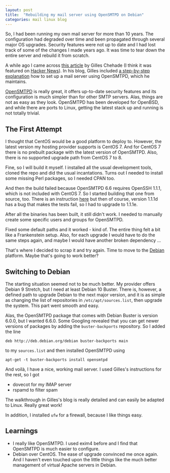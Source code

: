 ```yaml
---
layout: post
title:  "Rebuilding my mail server using OpenSMTPD on Debian"
categories: mail linux blog
---
```

So, I had been running my own mail server for more than 10 years. The
configuration had degraded over time and been propagated through several
major OS upgrades. Security features were not up to date and I had lost
track of some of the changes I made years ago. It was time to tear down
the entire server and rebuild it from scratch.

A while ago I came across [this article](https://poolp.org/posts/2019-08-30/you-should-not-run-your-mail-server-because-mail-is-hard/) by Gilles Chehade (I think it was featured on [Hacker News](https://news.ycombinator.com/news)).
In his blog, Gilles included [a step-by-step explanation](https://poolp.org/posts/2019-09-14/setting-up-a-mail-server-with-opensmtpd-dovecot-and-rspamd/) how to set up a mail server using OpenSMTPD, which he maintains.

[OpenSMTPD](https://www.opensmtpd.org/) is really great, it offers up-to-date
security features and its configuration is much simpler than for other SMTP servers. Alas,
things are not as easy as they look. OpenSMTPD has been developed for OpenBSD, and while
there are ports to Linux, getting the latest stack up and running is not totally trivial.

## The First Attempt

I thought that CentOS would be a good platform to deploy to. However, the latest
version my hosting provider supports is CentOS 7. And for CentOS 7 there is no
prebuilt package with the latest version of OpenSMTPD. Also, there is no supported
upgrade path from CentOS 7 to 8.

Fine, so I will build it myself. I installed all the usual development tools, cloned the repo
and did the usual incantations. Turns out I needed to install some missing Perl packages, so I needed
CPAN too.

And then the build failed because OpenSMTPD 6.6 requires OpenSSH 1.1.1, which is not included with 
CentOS 7. So I started building that one from source, too. There is an instruction
[here](https://www.hostnextra.com/kb/how-to-install-openssl-1-1-1d-in-centos/) but then of course, 
version 1.1.1d has a bug that makes the tests fail, so I had to upgrade to 1.1.1e.

After all the binaries has been built, it still didn't work. I needed to manually create
some specific users and groups for OpenSMTPD.

Fixed some default paths and it worked - kind of. The entire thing felt a bit like a Frankenstein
setup. Also, for each upgrade I would have to do the same steps again, and maybe I would
have another broken dependency ...

That's where I decided to scrap it and try again. Time to move to the [Debian](https://www.debian.org/)
platform. Maybe that's going to work better?

## Switching to Debian

The starting situation seemed not to be much better. My provider offers Debian 9 Stretch, but
I need at least Debian 10 Buster. There is, however, a defined path to upgrade
Debian to the next major version, and it is as simple as changing the list of
repositories in `/etc/apt/sources.list`, then upgrade the system. This part 
went smooth and easy.

Alas, the OpenSMTPD package that comes with Debian Buster is version 6.0.0, but I wanted 6.6.0.
Some Googling revealed that you can get newer versions of packages by adding the
`buster-backports` repository. So I added the line

    deb http://deb.debian.org/debian buster-backports main

to my `sources.list` and then installed OpenSMTPD using

    apt-get -t buster-backports install opensmtpd

And voilà, I have a nice, working mail server. I used Gilles's instructions for the rest, so I got

- dovecot for my IMAP server
- rspamd to filter spam

The walkthrough in Gilles's blog is really detailed and can easily be adapted to Linux. Really great work!

In addition, I installed `ufw` for a firewall, because I like things easy.

## Learnings

  - I really like OpenSMTPD. I used exim4 before and I find that OpenSMTPD is much easier to configure.
  - Debian over CentOS. The ease of upgrade convinced me once again. And I haven't even touched upon the
    little things like the much better management of virtual Apache servers in Debian.

